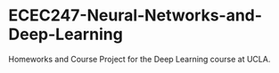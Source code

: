 # ECEC247-Neural-Networks-and-Deep-Learning
Homeworks and Course Project for the Deep Learning course at UCLA.

